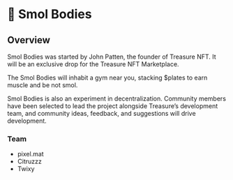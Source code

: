 # 💪 Smol Bodies

## Overview

Smol Bodies was started by John Patten, the founder of Treasure NFT. It will be an exclusive drop for the Treasure NFT Marketplace.

The Smol Bodies will inhabit a gym near you, stacking $plates to earn muscle and be not smol.

Smol Bodies is also an experiment in decentralization. Community members have been selected to lead the project alongside Treasure’s development team, and community ideas, feedback, and suggestions will drive development.

### **Team**

* pixel.mat
* Citruzzz
* Twixy
